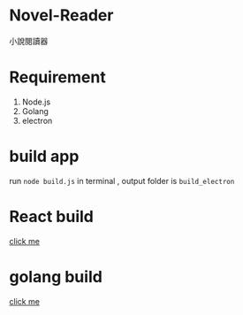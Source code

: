 # Novel-Reader

小說閱讀器

# Requirement

1. Node.js
2. Golang
3. electron

# build app

run `node build.js` in terminal , output folder is `build_electron`

# React build

[click me](React.md)

# golang build

[click me](go%20build.md)